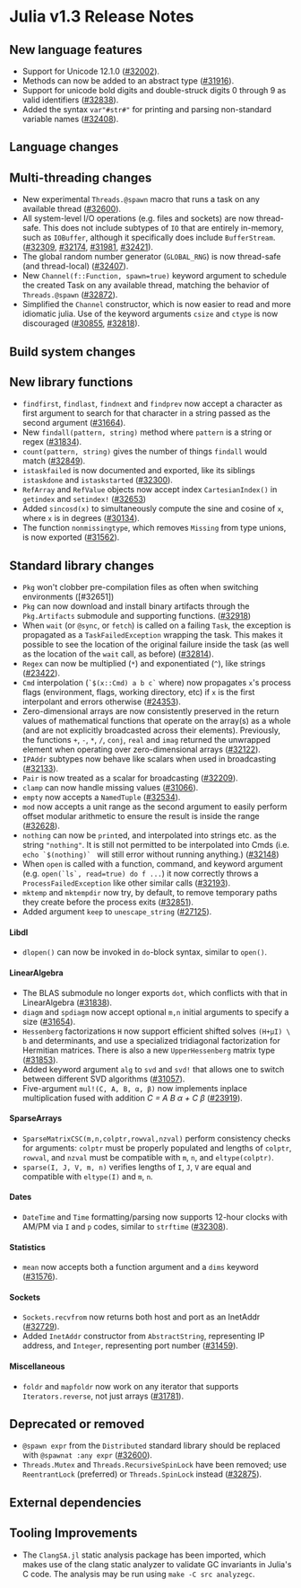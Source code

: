 Julia v1.3 Release Notes
========================

New language features
---------------------

* Support for Unicode 12.1.0 ([#32002]).
* Methods can now be added to an abstract type ([#31916]).
* Support for unicode bold digits and double-struck digits 0 through 9 as valid identifiers ([#32838]).
* Added the syntax `var"#str#"` for printing and parsing non-standard variable names ([#32408]).

Language changes
----------------


Multi-threading changes
-----------------------

* New experimental `Threads.@spawn` macro that runs a task on any available thread ([#32600]).
* All system-level I/O operations (e.g. files and sockets) are now thread-safe.
  This does not include subtypes of `IO` that are entirely in-memory, such as `IOBuffer`,
  although it specifically does include `BufferStream`.
  ([#32309], [#32174], [#31981], [#32421]).
* The global random number generator (`GLOBAL_RNG`) is now thread-safe (and thread-local) ([#32407]).
* New `Channel(f::Function, spawn=true)` keyword argument to schedule the created Task on
  any available thread, matching the behavior of `Threads.@spawn` ([#32872]).
* Simplified the `Channel` constructor, which is now easier to read and more idiomatic julia.
  Use of the keyword arguments `csize` and `ctype` is now discouraged ([#30855], [#32818]).

Build system changes
--------------------


New library functions
---------------------

* `findfirst`, `findlast`, `findnext` and `findprev` now accept a character as first argument
  to search for that character in a string passed as the second argument ([#31664]).
* New `findall(pattern, string)` method where `pattern` is a string or regex ([#31834]).
* `count(pattern, string)` gives the number of things `findall` would match ([#32849]).
* `istaskfailed` is now documented and exported, like its siblings `istaskdone` and `istaskstarted` ([#32300]).
* `RefArray` and `RefValue` objects now accept index `CartesianIndex()` in  `getindex` and `setindex!` ([#32653])
* Added `sincosd(x)` to simultaneously compute the sine and cosine of `x`, where `x` is in degrees ([#30134]).
* The function `nonmissingtype`, which removes `Missing` from type unions, is now exported ([#31562]).

Standard library changes
------------------------

* `Pkg` won't clobber pre-compilation files as often when switching environments ([#32651])
* `Pkg` can now download and install binary artifacts through the `Pkg.Artifacts`
   submodule and supporting functions. ([#32918])
* When `wait` (or `@sync`, or `fetch`) is called on a failing `Task`, the exception is propagated as a
  `TaskFailedException` wrapping the task.
  This makes it possible to see the location of the original failure inside the task (as well as the
  location of the `wait` call, as before) ([#32814]).
* `Regex` can now be multiplied (`*`) and exponentiated (`^`), like strings ([#23422]).
* `Cmd` interpolation (``` `$(x::Cmd) a b c` ``` where) now propagates `x`'s process flags
  (environment, flags, working directory, etc) if `x` is the first interpolant and errors
  otherwise ([#24353]).
* Zero-dimensional arrays are now consistently preserved in the return values of mathematical
  functions that operate on the array(s) as a whole (and are not explicitly broadcasted across their elements).
  Previously, the functions  `+`, `-`, `*`, `/`, `conj`, `real` and `imag` returned the unwrapped element
  when operating over zero-dimensional arrays ([#32122]).
* `IPAddr` subtypes now behave like scalars when used in broadcasting ([#32133]).
* `Pair` is now treated as a scalar for broadcasting ([#32209]).
* `clamp` can now handle missing values ([#31066]).
* `empty` now accepts a `NamedTuple` ([#32534]).
* `mod` now accepts a unit range as the second argument to easily perform offset modular arithmetic to ensure the result is inside the range ([#32628]).
* `nothing` can now be `print`ed, and interpolated into strings etc. as the string `"nothing"`. It is still not permitted to be interpolated into Cmds (i.e. ``echo `$(nothing)` `` will still error without running anything.) ([#32148])
* When `open` is called with a function, command, and keyword argument (e.g. ```open(`ls`, read=true) do f ...```)
  it now correctly throws a `ProcessFailedException` like other similar calls ([#32193]).
* `mktemp` and `mktempdir` now try, by default, to remove temporary paths they create before the process exits ([#32851]).
* Added argument `keep` to `unescape_string` ([#27125]).

#### Libdl

* `dlopen()` can now be invoked in `do`-block syntax, similar to `open()`.

#### LinearAlgebra

* The BLAS submodule no longer exports `dot`, which conflicts with that in LinearAlgebra ([#31838]).
* `diagm` and `spdiagm` now accept optional `m,n` initial arguments to specify a size ([#31654]).
* `Hessenberg` factorizations `H` now support efficient shifted solves `(H+µI) \ b` and determinants, and use a specialized tridiagonal factorization for Hermitian matrices. There is also a new `UpperHessenberg` matrix type ([#31853]).
* Added keyword argument `alg` to `svd` and `svd!` that allows one to switch between different SVD algorithms ([#31057]).
* Five-argument `mul!(C, A, B, α, β)` now implements inplace multiplication fused with addition _C = A B α + C β_ ([#23919]).

#### SparseArrays

* `SparseMatrixCSC(m,n,colptr,rowval,nzval)` perform consistency checks for arguments:
  `colptr` must be properly populated and lengths of `colptr`, `rowval`, and `nzval`
  must be compatible with `m`, `n`, and `eltype(colptr)`.
* `sparse(I, J, V, m, n)` verifies lengths of `I`, `J`, `V` are equal and compatible with
  `eltype(I)` and `m`, `n`.

#### Dates

* `DateTime` and `Time` formatting/parsing now supports 12-hour clocks with AM/PM via `I` and `p` codes, similar to `strftime` ([#32308]).

#### Statistics

* `mean` now accepts both a function argument and a `dims` keyword ([#31576]).

#### Sockets

* `Sockets.recvfrom` now returns both host and port as an InetAddr ([#32729]).
* Added `InetAddr` constructor from `AbstractString`, representing IP address, and `Integer`,
  representing port number ([#31459]).

#### Miscellaneous

* `foldr` and `mapfoldr` now work on any iterator that supports `Iterators.reverse`, not just arrays ([#31781]).

Deprecated or removed
---------------------

* `@spawn expr` from the `Distributed` standard library should be replaced with `@spawnat :any expr` ([#32600]).
* `Threads.Mutex` and `Threads.RecursiveSpinLock` have been removed; use `ReentrantLock` (preferred) or
  `Threads.SpinLock` instead ([#32875]).

External dependencies
---------------------

Tooling Improvements
---------------------

* The `ClangSA.jl` static analysis package has been imported, which makes use of
  the clang static analyzer to validate GC invariants in Julia's C code. The analysis
  may be run using `make -C src analyzegc`.

<!--- generated by NEWS-update.jl: -->
[#23422]: https://github.com/JuliaLang/julia/issues/23422
[#23919]: https://github.com/JuliaLang/julia/issues/23919
[#24353]: https://github.com/JuliaLang/julia/issues/24353
[#27125]: https://github.com/JuliaLang/julia/issues/27125
[#30134]: https://github.com/JuliaLang/julia/issues/30134
[#30855]: https://github.com/JuliaLang/julia/issues/30855
[#31057]: https://github.com/JuliaLang/julia/issues/31057
[#31066]: https://github.com/JuliaLang/julia/issues/31066
[#31459]: https://github.com/JuliaLang/julia/issues/31459
[#31562]: https://github.com/JuliaLang/julia/issues/31562
[#31576]: https://github.com/JuliaLang/julia/issues/31576
[#31654]: https://github.com/JuliaLang/julia/issues/31654
[#31664]: https://github.com/JuliaLang/julia/issues/31664
[#31781]: https://github.com/JuliaLang/julia/issues/31781
[#31834]: https://github.com/JuliaLang/julia/issues/31834
[#31838]: https://github.com/JuliaLang/julia/issues/31838
[#31853]: https://github.com/JuliaLang/julia/issues/31853
[#31916]: https://github.com/JuliaLang/julia/issues/31916
[#31981]: https://github.com/JuliaLang/julia/issues/31981
[#32002]: https://github.com/JuliaLang/julia/issues/32002
[#32122]: https://github.com/JuliaLang/julia/issues/32122
[#32133]: https://github.com/JuliaLang/julia/issues/32133
[#32148]: https://github.com/JuliaLang/julia/issues/32148
[#32174]: https://github.com/JuliaLang/julia/issues/32174
[#32193]: https://github.com/JuliaLang/julia/issues/32193
[#32209]: https://github.com/JuliaLang/julia/issues/32209
[#32300]: https://github.com/JuliaLang/julia/issues/32300
[#32308]: https://github.com/JuliaLang/julia/issues/32308
[#32309]: https://github.com/JuliaLang/julia/issues/32309
[#32407]: https://github.com/JuliaLang/julia/issues/32407
[#32408]: https://github.com/JuliaLang/julia/issues/32408
[#32421]: https://github.com/JuliaLang/julia/issues/32421
[#32534]: https://github.com/JuliaLang/julia/issues/32534
[#32600]: https://github.com/JuliaLang/julia/issues/32600
[#32628]: https://github.com/JuliaLang/julia/issues/32628
[#32653]: https://github.com/JuliaLang/julia/issues/32653
[#32729]: https://github.com/JuliaLang/julia/issues/32729
[#32814]: https://github.com/JuliaLang/julia/issues/32814
[#32818]: https://github.com/JuliaLang/julia/issues/32818
[#32838]: https://github.com/JuliaLang/julia/issues/32838
[#32849]: https://github.com/JuliaLang/julia/issues/32849
[#32851]: https://github.com/JuliaLang/julia/issues/32851
[#32872]: https://github.com/JuliaLang/julia/issues/32872
[#32875]: https://github.com/JuliaLang/julia/issues/32875
[#32918]: https://github.com/JuliaLang/julia/issues/32918
